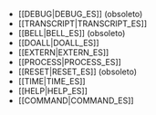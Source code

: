 * [[DEBUG|DEBUG_ES]] (obsoleto)
* [[TRANSCRIPT|TRANSCRIPT_ES]]
* [[BELL|BELL_ES]] (obsoleto)
* [[DOALL|DOALL_ES]]
* [[EXTERN|EXTERN_ES]]
* [[PROCESS|PROCESS_ES]]
* [[RESET|RESET_ES]] (obsoleto)
* [[TIME|TIME_ES]]
* [[HELP|HELP_ES]]
* [[COMMAND|COMMAND_ES]]
